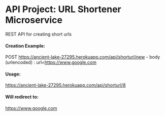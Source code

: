 # API Project: URL Shortener Microservice

REST API for creating short urls

#### Creation Example:

POST https://ancient-lake-27295.herokuapp.com/api/shorturl/new - body (urlencoded) :  url=https://www.google.com

#### Usage:

https://ancient-lake-27295.herokuapp.com/api/shorturl/8

#### Will redirect to:

https://www.google.com
